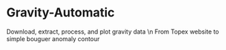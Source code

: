 # Gravity-Automatic
Download, extract, process, and plot gravity data \n
From Topex website to simple bouguer anomaly contour
